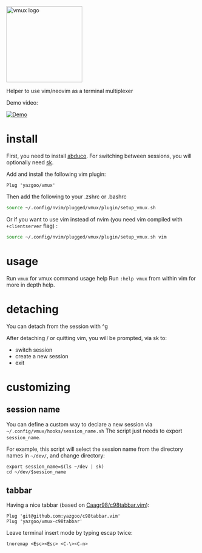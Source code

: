 <img src="vmux.png" alt="vmux logo" width="200"/>

Helper to use vim/neovim as a terminal multiplexer

Demo video:

[![Demo](https://img.youtube.com/vi/CnLlT0Wd_wY/0.jpg)](https://www.youtube.com/watch?v=CnLlT0Wd_wY)

# install

First, you need to install [abduco](https://github.com/martanne/abduco).
For switching between sessions, you will optionally need [sk](https://github.com/lotabout/skim/).

Add and install the following vim plugin: 

```vimscript
Plug 'yazgoo/vmux'
```

Then add the following to your .zshrc or .bashrc

```bash
source ~/.config/nvim/plugged/vmux/plugin/setup_vmux.sh
```

Or if you want to use vim instead of nvim (you need vim compiled with `+clientserver` flag) :

```bash
source ~/.config/nvim/plugged/vmux/plugin/setup_vmux.sh vim
```

# usage

Run `vmux` for vmux command usage help
Run `:help vmux` from within vim for more in depth help.

# detaching

You can detach from the session with ^g

After detaching / or quitting vim, you will be prompted, via sk to:
- switch session
- create a new session
- exit

# customizing

## session name


You can define a custom way to declare a new session via `~/.config/vmux/hooks/session_name.sh`
The script just needs to export `session_name`.

For example, this script will select the session name from the directory names in `~/dev/`, and change directory:

```
export session_name=$(ls ~/dev | sk)
cd ~/dev/$session_name
```

## tabbar

Having a nice tabbar (based on [Caagr98/c98tabbar.vim](https://github.com/Caagr98/c98tabbar.vim)):

```vimscript
Plug 'git@github.com:yazgoo/c98tabbar.vim'
Plug 'yazgoo/vmux-c98tabbar'
```

Leave terminal insert mode by typing escap twice: 
```vimscript
tnoremap <Esc><Esc> <C-\><C-n>
```

